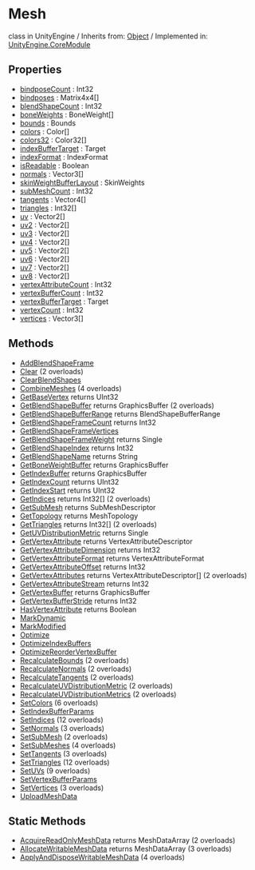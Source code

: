 # Mesh
class in UnityEngine
 / Inherits from: <a href="https://docs.unity3d.com/6000.0/Documentation/ScriptReference/Object.html">Object</a> / Implemented in: <a href="https://docs.unity3d.com/6000.0/Documentation/ScriptReference/UnityEngine.CoreModule.html">UnityEngine.CoreModule</a>
## Properties
- <a href="https://docs.unity3d.com/6000.0/Documentation/ScriptReference/Mesh-bindposeCount.html">bindposeCount</a> : Int32
- <a href="https://docs.unity3d.com/6000.0/Documentation/ScriptReference/Mesh-bindposes.html">bindposes</a> : Matrix4x4[]
- <a href="https://docs.unity3d.com/6000.0/Documentation/ScriptReference/Mesh-blendShapeCount.html">blendShapeCount</a> : Int32
- <a href="https://docs.unity3d.com/6000.0/Documentation/ScriptReference/Mesh-boneWeights.html">boneWeights</a> : BoneWeight[]
- <a href="https://docs.unity3d.com/6000.0/Documentation/ScriptReference/Mesh-bounds.html">bounds</a> : Bounds
- <a href="https://docs.unity3d.com/6000.0/Documentation/ScriptReference/Mesh-colors.html">colors</a> : Color[]
- <a href="https://docs.unity3d.com/6000.0/Documentation/ScriptReference/Mesh-colors32.html">colors32</a> : Color32[]
- <a href="https://docs.unity3d.com/6000.0/Documentation/ScriptReference/Mesh-indexBufferTarget.html">indexBufferTarget</a> : Target
- <a href="https://docs.unity3d.com/6000.0/Documentation/ScriptReference/Mesh-indexFormat.html">indexFormat</a> : IndexFormat
- <a href="https://docs.unity3d.com/6000.0/Documentation/ScriptReference/Mesh-isReadable.html">isReadable</a> : Boolean
- <a href="https://docs.unity3d.com/6000.0/Documentation/ScriptReference/Mesh-normals.html">normals</a> : Vector3[]
- <a href="https://docs.unity3d.com/6000.0/Documentation/ScriptReference/Mesh-skinWeightBufferLayout.html">skinWeightBufferLayout</a> : SkinWeights
- <a href="https://docs.unity3d.com/6000.0/Documentation/ScriptReference/Mesh-subMeshCount.html">subMeshCount</a> : Int32
- <a href="https://docs.unity3d.com/6000.0/Documentation/ScriptReference/Mesh-tangents.html">tangents</a> : Vector4[]
- <a href="https://docs.unity3d.com/6000.0/Documentation/ScriptReference/Mesh-triangles.html">triangles</a> : Int32[]
- <a href="https://docs.unity3d.com/6000.0/Documentation/ScriptReference/Mesh-uv.html">uv</a> : Vector2[]
- <a href="https://docs.unity3d.com/6000.0/Documentation/ScriptReference/Mesh-uv2.html">uv2</a> : Vector2[]
- <a href="https://docs.unity3d.com/6000.0/Documentation/ScriptReference/Mesh-uv3.html">uv3</a> : Vector2[]
- <a href="https://docs.unity3d.com/6000.0/Documentation/ScriptReference/Mesh-uv4.html">uv4</a> : Vector2[]
- <a href="https://docs.unity3d.com/6000.0/Documentation/ScriptReference/Mesh-uv5.html">uv5</a> : Vector2[]
- <a href="https://docs.unity3d.com/6000.0/Documentation/ScriptReference/Mesh-uv6.html">uv6</a> : Vector2[]
- <a href="https://docs.unity3d.com/6000.0/Documentation/ScriptReference/Mesh-uv7.html">uv7</a> : Vector2[]
- <a href="https://docs.unity3d.com/6000.0/Documentation/ScriptReference/Mesh-uv8.html">uv8</a> : Vector2[]
- <a href="https://docs.unity3d.com/6000.0/Documentation/ScriptReference/Mesh-vertexAttributeCount.html">vertexAttributeCount</a> : Int32
- <a href="https://docs.unity3d.com/6000.0/Documentation/ScriptReference/Mesh-vertexBufferCount.html">vertexBufferCount</a> : Int32
- <a href="https://docs.unity3d.com/6000.0/Documentation/ScriptReference/Mesh-vertexBufferTarget.html">vertexBufferTarget</a> : Target
- <a href="https://docs.unity3d.com/6000.0/Documentation/ScriptReference/Mesh-vertexCount.html">vertexCount</a> : Int32
- <a href="https://docs.unity3d.com/6000.0/Documentation/ScriptReference/Mesh-vertices.html">vertices</a> : Vector3[]
## Methods
- <a href="https://docs.unity3d.com/6000.0/Documentation/ScriptReference/Mesh.AddBlendShapeFrame.html">AddBlendShapeFrame</a>
- <a href="https://docs.unity3d.com/6000.0/Documentation/ScriptReference/Mesh.Clear.html">Clear</a> (2 overloads)
- <a href="https://docs.unity3d.com/6000.0/Documentation/ScriptReference/Mesh.ClearBlendShapes.html">ClearBlendShapes</a>
- <a href="https://docs.unity3d.com/6000.0/Documentation/ScriptReference/Mesh.CombineMeshes.html">CombineMeshes</a> (4 overloads)
- <a href="https://docs.unity3d.com/6000.0/Documentation/ScriptReference/Mesh.GetBaseVertex.html">GetBaseVertex</a> returns UInt32
- <a href="https://docs.unity3d.com/6000.0/Documentation/ScriptReference/Mesh.GetBlendShapeBuffer.html">GetBlendShapeBuffer</a> returns GraphicsBuffer (2 overloads)
- <a href="https://docs.unity3d.com/6000.0/Documentation/ScriptReference/Mesh.GetBlendShapeBufferRange.html">GetBlendShapeBufferRange</a> returns BlendShapeBufferRange
- <a href="https://docs.unity3d.com/6000.0/Documentation/ScriptReference/Mesh.GetBlendShapeFrameCount.html">GetBlendShapeFrameCount</a> returns Int32
- <a href="https://docs.unity3d.com/6000.0/Documentation/ScriptReference/Mesh.GetBlendShapeFrameVertices.html">GetBlendShapeFrameVertices</a>
- <a href="https://docs.unity3d.com/6000.0/Documentation/ScriptReference/Mesh.GetBlendShapeFrameWeight.html">GetBlendShapeFrameWeight</a> returns Single
- <a href="https://docs.unity3d.com/6000.0/Documentation/ScriptReference/Mesh.GetBlendShapeIndex.html">GetBlendShapeIndex</a> returns Int32
- <a href="https://docs.unity3d.com/6000.0/Documentation/ScriptReference/Mesh.GetBlendShapeName.html">GetBlendShapeName</a> returns String
- <a href="https://docs.unity3d.com/6000.0/Documentation/ScriptReference/Mesh.GetBoneWeightBuffer.html">GetBoneWeightBuffer</a> returns GraphicsBuffer
- <a href="https://docs.unity3d.com/6000.0/Documentation/ScriptReference/Mesh.GetIndexBuffer.html">GetIndexBuffer</a> returns GraphicsBuffer
- <a href="https://docs.unity3d.com/6000.0/Documentation/ScriptReference/Mesh.GetIndexCount.html">GetIndexCount</a> returns UInt32
- <a href="https://docs.unity3d.com/6000.0/Documentation/ScriptReference/Mesh.GetIndexStart.html">GetIndexStart</a> returns UInt32
- <a href="https://docs.unity3d.com/6000.0/Documentation/ScriptReference/Mesh.GetIndices.html">GetIndices</a> returns Int32[] (2 overloads)
- <a href="https://docs.unity3d.com/6000.0/Documentation/ScriptReference/Mesh.GetSubMesh.html">GetSubMesh</a> returns SubMeshDescriptor
- <a href="https://docs.unity3d.com/6000.0/Documentation/ScriptReference/Mesh.GetTopology.html">GetTopology</a> returns MeshTopology
- <a href="https://docs.unity3d.com/6000.0/Documentation/ScriptReference/Mesh.GetTriangles.html">GetTriangles</a> returns Int32[] (2 overloads)
- <a href="https://docs.unity3d.com/6000.0/Documentation/ScriptReference/Mesh.GetUVDistributionMetric.html">GetUVDistributionMetric</a> returns Single
- <a href="https://docs.unity3d.com/6000.0/Documentation/ScriptReference/Mesh.GetVertexAttribute.html">GetVertexAttribute</a> returns VertexAttributeDescriptor
- <a href="https://docs.unity3d.com/6000.0/Documentation/ScriptReference/Mesh.GetVertexAttributeDimension.html">GetVertexAttributeDimension</a> returns Int32
- <a href="https://docs.unity3d.com/6000.0/Documentation/ScriptReference/Mesh.GetVertexAttributeFormat.html">GetVertexAttributeFormat</a> returns VertexAttributeFormat
- <a href="https://docs.unity3d.com/6000.0/Documentation/ScriptReference/Mesh.GetVertexAttributeOffset.html">GetVertexAttributeOffset</a> returns Int32
- <a href="https://docs.unity3d.com/6000.0/Documentation/ScriptReference/Mesh.GetVertexAttributes.html">GetVertexAttributes</a> returns VertexAttributeDescriptor[] (2 overloads)
- <a href="https://docs.unity3d.com/6000.0/Documentation/ScriptReference/Mesh.GetVertexAttributeStream.html">GetVertexAttributeStream</a> returns Int32
- <a href="https://docs.unity3d.com/6000.0/Documentation/ScriptReference/Mesh.GetVertexBuffer.html">GetVertexBuffer</a> returns GraphicsBuffer
- <a href="https://docs.unity3d.com/6000.0/Documentation/ScriptReference/Mesh.GetVertexBufferStride.html">GetVertexBufferStride</a> returns Int32
- <a href="https://docs.unity3d.com/6000.0/Documentation/ScriptReference/Mesh.HasVertexAttribute.html">HasVertexAttribute</a> returns Boolean
- <a href="https://docs.unity3d.com/6000.0/Documentation/ScriptReference/Mesh.MarkDynamic.html">MarkDynamic</a>
- <a href="https://docs.unity3d.com/6000.0/Documentation/ScriptReference/Mesh.MarkModified.html">MarkModified</a>
- <a href="https://docs.unity3d.com/6000.0/Documentation/ScriptReference/Mesh.Optimize.html">Optimize</a>
- <a href="https://docs.unity3d.com/6000.0/Documentation/ScriptReference/Mesh.OptimizeIndexBuffers.html">OptimizeIndexBuffers</a>
- <a href="https://docs.unity3d.com/6000.0/Documentation/ScriptReference/Mesh.OptimizeReorderVertexBuffer.html">OptimizeReorderVertexBuffer</a>
- <a href="https://docs.unity3d.com/6000.0/Documentation/ScriptReference/Mesh.RecalculateBounds.html">RecalculateBounds</a> (2 overloads)
- <a href="https://docs.unity3d.com/6000.0/Documentation/ScriptReference/Mesh.RecalculateNormals.html">RecalculateNormals</a> (2 overloads)
- <a href="https://docs.unity3d.com/6000.0/Documentation/ScriptReference/Mesh.RecalculateTangents.html">RecalculateTangents</a> (2 overloads)
- <a href="https://docs.unity3d.com/6000.0/Documentation/ScriptReference/Mesh.RecalculateUVDistributionMetric.html">RecalculateUVDistributionMetric</a> (2 overloads)
- <a href="https://docs.unity3d.com/6000.0/Documentation/ScriptReference/Mesh.RecalculateUVDistributionMetrics.html">RecalculateUVDistributionMetrics</a> (2 overloads)
- <a href="https://docs.unity3d.com/6000.0/Documentation/ScriptReference/Mesh.SetColors.html">SetColors</a> (6 overloads)
- <a href="https://docs.unity3d.com/6000.0/Documentation/ScriptReference/Mesh.SetIndexBufferParams.html">SetIndexBufferParams</a>
- <a href="https://docs.unity3d.com/6000.0/Documentation/ScriptReference/Mesh.SetIndices.html">SetIndices</a> (12 overloads)
- <a href="https://docs.unity3d.com/6000.0/Documentation/ScriptReference/Mesh.SetNormals.html">SetNormals</a> (3 overloads)
- <a href="https://docs.unity3d.com/6000.0/Documentation/ScriptReference/Mesh.SetSubMesh.html">SetSubMesh</a> (2 overloads)
- <a href="https://docs.unity3d.com/6000.0/Documentation/ScriptReference/Mesh.SetSubMeshes.html">SetSubMeshes</a> (4 overloads)
- <a href="https://docs.unity3d.com/6000.0/Documentation/ScriptReference/Mesh.SetTangents.html">SetTangents</a> (3 overloads)
- <a href="https://docs.unity3d.com/6000.0/Documentation/ScriptReference/Mesh.SetTriangles.html">SetTriangles</a> (12 overloads)
- <a href="https://docs.unity3d.com/6000.0/Documentation/ScriptReference/Mesh.SetUVs.html">SetUVs</a> (9 overloads)
- <a href="https://docs.unity3d.com/6000.0/Documentation/ScriptReference/Mesh.SetVertexBufferParams.html">SetVertexBufferParams</a>
- <a href="https://docs.unity3d.com/6000.0/Documentation/ScriptReference/Mesh.SetVertices.html">SetVertices</a> (3 overloads)
- <a href="https://docs.unity3d.com/6000.0/Documentation/ScriptReference/Mesh.UploadMeshData.html">UploadMeshData</a>
## Static Methods
- <a href="https://docs.unity3d.com/6000.0/Documentation/ScriptReference/Mesh.AcquireReadOnlyMeshData.html">AcquireReadOnlyMeshData</a> returns MeshDataArray (2 overloads)
- <a href="https://docs.unity3d.com/6000.0/Documentation/ScriptReference/Mesh.AllocateWritableMeshData.html">AllocateWritableMeshData</a> returns MeshDataArray (3 overloads)
- <a href="https://docs.unity3d.com/6000.0/Documentation/ScriptReference/Mesh.ApplyAndDisposeWritableMeshData.html">ApplyAndDisposeWritableMeshData</a> (4 overloads)
